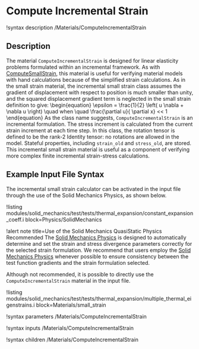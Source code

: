 # Compute Incremental Strain

!syntax description /Materials/ComputeIncrementalStrain

## Description

The material `ComputeIncrementalStrain` is designed for linear elasticity problems formulated
within an incremental framework.  As with [ComputeSmallStrain](/ComputeSmallStrain.md), this material
is useful for verifying material models with hand calculations because of the simplified strain
calculations.  As in the small strain material, the incremental small strain class assumes the
gradient of displacement with respect to position is much smaller than unity, and the squared
displacement gradient term is neglected in the small strain definition to give:
\begin{equation}
\epsilon = \frac{1}{2} \left( u \nabla + \nabla u \right) \quad when \quad \frac{\partial u}{ \partial x} << 1
\end{equation}
As the class name suggests, `ComputeIncrementalStrain` is an incremental formulation.  The
stress increment is calculated from the current strain increment at each time step.  In this class,
the rotation tensor is defined to be the rank-2 Identity tensor: no rotations are allowed in the
model. Stateful properties, including `strain_old` and `stress_old`, are stored. This incremental
small strain material is useful as a component of verifying more complex finite incremental
strain-stress calculations.

## Example Input File Syntax

The incremental small strain calculator can be activated in the input file through the use of the
Solid Mechanics Physics, as shown below.

!listing modules/solid_mechanics/test/tests/thermal_expansion/constant_expansion_coeff.i block=Physics/SolidMechanics

!alert note title=Use of the Solid Mechanics QuasiStatic Physics Recommended
The [Solid Mechanics Physics](/Physics/SolidMechanics/QuasiStatic/index.md) is designed to
automatically determine and set the strain and stress divergence parameters correctly for the
selected strain formulation.  We recommend that users employ the
[Solid Mechanics Physics](/Physics/SolidMechanics/QuasiStatic/index.md) whenever possible
to ensure consistency between the test function gradients and the strain formulation selected.

Although not recommended, it is possible to directly use the `ComputeIncrementalStrain` material
in the input file.

!listing modules/solid_mechanics/test/tests/thermal_expansion/multiple_thermal_eigenstrains.i block=Materials/small_strain

!syntax parameters /Materials/ComputeIncrementalStrain

!syntax inputs /Materials/ComputeIncrementalStrain

!syntax children /Materials/ComputeIncrementalStrain
